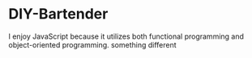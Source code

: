 # DIY-Bartender
I enjoy JavaScript because it utilizes both functional programming and object-oriented programming.
something different